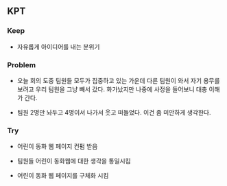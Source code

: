 ## KPT

### Keep

- 자유롭게 아이디어를 내는 분위기

### Problem

- 오늘 회의 도중 팀원들 모두가 집중하고 있는 가운데 다른 팀원이 와서 자기 용무를 보려고 우리 팀원을 그냥 빼서 갔다. 화가났지만 나중에 사정을 들어보니 대충 이해가 간다.

- 팀원 2명만 놔두고 4명이서 나가서 웃고 떠들었다. 이건 좀 미안하게 생각한다.

### Try

- 어린이 동화 웹 페이지 컨펌 받음

- 팀원들 어린이 동화웹에 대한 생각을 통일시킴

- 어린이 동화 웹 페이지를 구체화 시킴